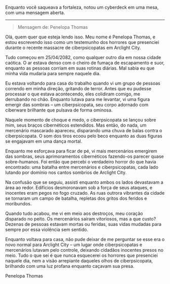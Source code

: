 Enquanto você saqueava a fortaleza, notou um cyberdeck em uma mesa, com uma mensagem aberta.

---

> Mensagem de: Penelopa Thomas

Olá, quem quer que esteja lendo isso. Meu nome é Penelopa Thomas, e estou escrevendo isso como um testemunho dos horrores que presenciei durante o recente massacre de ciberpsicopatas em Arclight City.

Tudo começou em 25/04/2082, como qualquer outro dia em nossa cidade caótica. O ar estava denso com o cheiro de fumaça de escapamento e suor, enquanto as pessoas corriam em suas rotinas diárias. Mal sabia eu que minha vida mudaria para sempre naquele dia.

Eu estava voltando para casa do trabalho quando vi um grupo de pessoas correndo em minha direção, gritando de terror. Antes que eu pudesse processar o que estava acontecendo, eles colidiram comigo, me derrubando no chão. Enquanto lutava para me levantar, vi uma figura emergir das sombras – um ciberpsicopata, seu corpo adornado com ciberware brilhante que pulsava de forma ominosa.

Naquele momento de choque e medo, o ciberpsicopata se lançou sobre mim, seus braços cibernéticos estendidos. Mas então, do nada, um mercenário mascarado apareceu, disparando uma chuva de balas contra o ciberpsicopata. O som dos tiros ecoou pelo beco enquanto as duas figuras se engajavam em uma dança mortal.

Enquanto me esforçava para ficar de pé, vi mais mercenários emergirem das sombras, seus aprimoramentos cibernéticos fazendo-os parecer quase sobre-humanos. Foi então que percebi o verdadeiro horror do que havia encontrado: uma batalha entre mercenários e ciberpsicopatas, cada lado lutando por domínio nos cantos sombrios de Arclight City.

Na confusão que se seguiu, assisti enquanto ambos os lados devastavam a área ao redor. Edifícios desmoronavam sob a força de seus ataques, e inocentes eram pegos no fogo cruzado. As ruas outrora vibrantes da cidade se tornaram um campo de batalha, repletas dos gritos dos feridos e moribundos.

Quando tudo acabou, me vi em meio aos destroços, meu coração disparado no peito. Os mercenários saíram vitoriosos, mas a que custo? Dezenas de pessoas estavam mortas ou feridas, suas vidas mudadas para sempre por essa violência sem sentido.

Enquanto voltava para casa, não pude deixar de me perguntar se esse era o novo normal para Arclight City – um lugar onde ciberpsicopatas e mercenários lutavam pelo controle, deixando cidadãos inocentes presos no meio. Tudo o que sei é que nunca esquecerei os horrores que presenciei naquele dia, nem a visão arrepiante daqueles olhos de ciberpsicopata, brilhando com uma luz profana enquanto caçavam sua presa.

Penelopa Thomas
